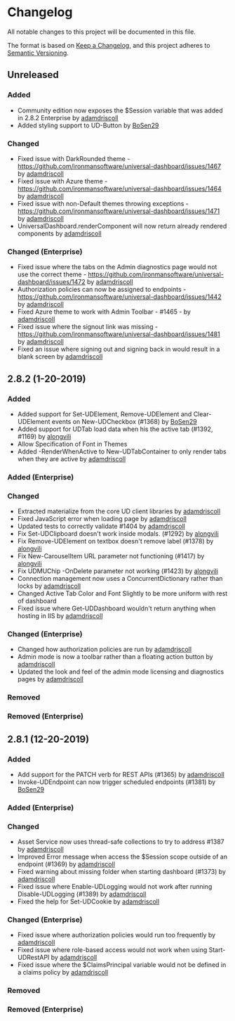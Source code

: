 # Changelog
All notable changes to this project will be documented in this file.

The format is based on [Keep a Changelog](https://keepachangelog.com/en/1.0.0/),
and this project adheres to [Semantic Versioning](https://semver.org/spec/v2.0.0.html).

## Unreleased 

### Added 

- Community edition now exposes the $Session variable that was added in 2.8.2 Enterprise by [adamdriscoll](https://github.com/adamdriscoll)
- Added styling support to UD-Button by [BoSen29](https://github.com/BoSen29)

### Changed

- Fixed issue with DarkRounded theme - https://github.com/ironmansoftware/universal-dashboard/issues/1467 by [adamdriscoll](https://github.com/adamdriscoll)
- Fixed issue with Azure theme - https://github.com/ironmansoftware/universal-dashboard/issues/1464 by [adamdriscoll](https://github.com/adamdriscoll)
- Fixed issue with non-Default themes throwing exceptions - https://github.com/ironmansoftware/universal-dashboard/issues/1471 by [adamdriscoll](https://github.com/adamdriscoll)
- UniversalDashboard.renderComponent will now return already rendered components by [adamdriscoll](https://github.com/adamdriscoll)

### Changed (Enterprise)

- Fixed issue where the tabs on the Admin diagnostics page would not use the correct theme - https://github.com/ironmansoftware/universal-dashboard/issues/1472 by [adamdriscoll](https://github.com/adamdriscoll)
- Authorization policies can now be assigned to endpoints - https://github.com/ironmansoftware/universal-dashboard/issues/1442 by [adamdriscoll](https://github.com/adamdriscoll)
- Fixed Azure theme to work with Admin Toolbar - #1465 - by [adamdriscoll](https://github.com/adamdriscoll)
- Fixed issue where the signout link was missing - https://github.com/ironmansoftware/universal-dashboard/issues/1481 by [adamdriscoll](https://github.com/adamdriscoll)
- Fixed an issue where signing out and signing back in would result in a blank screen by [adamdriscoll](https://github.com/adamdriscoll)

## 2.8.2 (1-20-2019)

### Added

- Added support for Set-UDElement, Remove-UDElement and Clear-UDElement events on New-UDCheckbox (#1368) by [BoSen29](https://github.com/BoSen29)
- Added support for UDTab load data when his the active tab (#1392, #1169) by [alongvili](https://github.com/alongvili)
- Allow Specification of Font in Themes
- Added -RenderWhenActive to New-UDTabContainer to only render tabs when they are active by [adamdriscoll](https://github.com/adamdriscoll)

### Added (Enterprise)
### Changed

- Extracted materialize from the core UD client libraries by [adamdriscoll](https://github.com/adamdriscoll)
- Fixed JavaScript error when loading page by [adamdriscoll](https://github.com/adamdriscoll)
- Updated tests to correctly validate #1404 by [adamdriscoll](https://github.com/adamdriscoll)
- Fix Set-UDClipboard doesn't work inside modals. (#1292) by [alongvili](https://github.com/alongvili)
- Fix Remove-UDElement on textbox doesn't remove label (#1378) by [alongvili](https://github.com/alongvili)
- Fix New-CarouselItem URL parameter not functioning (#1417) by [alongvili](https://github.com/alongvili)
- Fix UDMUChip -OnDelete parameter not working (#1423) by [alongvili](https://github.com/alongvili)
- Connection management now uses a ConcurrentDictionary rather than locks by [adamdriscoll](https://github.com/adamdriscoll)
- Changed Active Tab Color and Font Slightly to be more uniform with rest of dashboard
- Fixed issue where Get-UDDashboard wouldn't return anything when hosting in IIS by [adamdriscoll](https://github.com/adamdriscoll)

### Changed (Enterprise)

- Changed how authorization policies are run by [adamdriscoll](https://github.com/adamdriscoll)
- Admin mode is now a toolbar rather than a floating action button by [adamdriscoll](https://github.com/adamdriscoll)
- Updated the look and feel of the admin mode licensing and diagnostics pages by [adamdriscoll](https://github.com/adamdriscoll)

### Removed
### Removed (Enterprise)

## 2.8.1 (12-20-2019)

### Added

- Add support for the PATCH verb for REST APIs (#1365) by [adamdriscoll](https://github.com/adamdriscoll)
- Invoke-UDEndpoint can now trigger scheduled endpoints (#1381) by [BoSen29](https://github.com/BoSen29)

### Added (Enterprise)

### Changed

- Asset Service now uses thread-safe collections to try to address #1387 by [adamdriscoll](https://github.com/adamdriscoll)
- Improved Error message when access the $Session scope outside of an endpoint (#1369) by [adamdriscoll](https://github.com/adamdriscoll)
- Fixed warning about missing folder when starting dashboard (#1373) by [adamdriscoll](https://github.com/adamdriscoll)
- Fixed issue where Enable-UDLogging would not work after running Disable-UDLogging (#1389) by [adamdriscoll](https://github.com/adamdriscoll)
- Fixed the help for Set-UDCookie by [adamdriscoll](https://github.com/adamdriscoll)

### Changed (Enterprise)

- Fixed issue where authorization policies would run too frequently by [adamdriscoll](https://github.com/adamdriscoll)
- Fixed issue where role-based access would not work when using Start-UDRestAPI by [adamdriscoll](https://github.com/adamdriscoll)
- Fixed issue where the $ClaimsPrincipal variable would not be defined in a claims policy by [adamdriscoll](https://github.com/adamdriscoll)
### Removed

### Removed (Enterprise)
